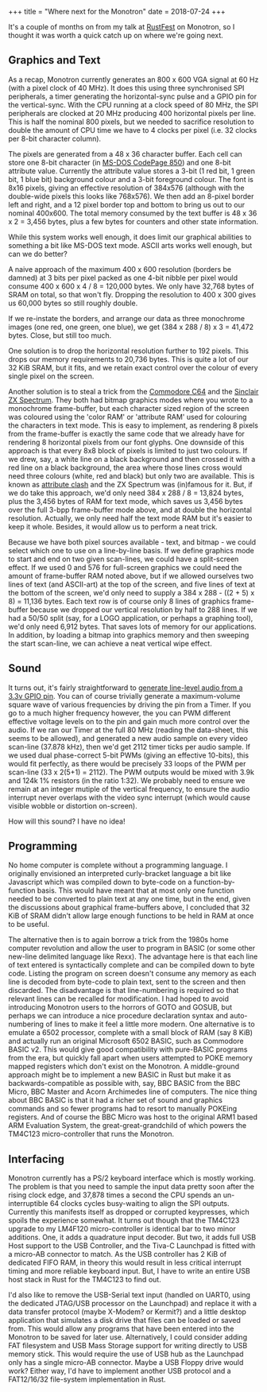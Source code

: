 +++
title = "Where next for the Monotron"
date = 2018-07-24
+++

It's a couple of months on from my talk at [RustFest](https://www.youtube.com/watch?v=pTEYqpcQ6lg) on Monotron, so I thought it was worth a quick catch up on where we're going next.

## Graphics and Text

As a recap, Monotron currently generates an 800 x 600 VGA signal at 60 Hz (with a pixel clock of 40 MHz). It does this using three synchronised SPI peripherals, a timer generating the horizontal-sync pulse and a GPIO pin for the vertical-sync. With the CPU running at a clock speed of 80 MHz, the SPI peripherals are clocked at 20 MHz producing 400 horizontal pixels per line. This is half the nominal 800 pixels, but we needed to sacrifice resolution to double the amount of CPU time we have to 4 clocks per pixel (i.e. 32 clocks per 8-bit character column).

The pixels are generated from a 48 x 36 character buffer. Each cell can store one 8-bit character (in [MS-DOS CodePage 850](https://en.wikipedia.org/wiki/Code_page_850)) and one 8-bit attribute value. Currently the attribute value stores a 3-bit (1 red bit, 1 green bit, 1 blue bit) background colour and a 3-bit foreground colour. The font is 8x16 pixels, giving an effective resolution of 384x576 (although with the double-wide pixels this looks like 768x576). We then add an 8-pixel border left and right, and a 12 pixel border top and bottom to bring us out to our nominal 400x600. The total memory consumed by the text buffer is 48 x 36 x 2 = 3,456 bytes, plus a few bytes for counters and other state information.

While this system works well enough, it does limit our graphical abilities to something a bit like MS-DOS text mode. ASCII arts works well enough, but can we do better?

A naive approach of the maximum 400 x 600 resolution (borders be damned) at 3 bits per pixel packed as one 4-bit nibble per pixel would consume 400 x 600 x 4 / 8 = 120,000 bytes. We only have 32,768 bytes of SRAM on total, so that won't fly. Dropping the resolution to 400 x 300 gives us 60,000 bytes so still roughly double.

If we re-instate the borders, and arrange our data as three monochrome images (one red, one green, one blue), we get (384 x 288 / 8) x 3 = 41,472 bytes. Close, but still too much.

One solution is to drop the horizontal resolution further to 192 pixels. This drops our memory requirements to 20,736 bytes. This is quite a lot of our 32 KiB SRAM, but it fits, and we retain exact control over the colour of every single pixel on the screen.

Another solution is to steal a trick from the [Commodore C64](https://www.c64-wiki.com/wiki/Standard_Bitmap_Mode) and the [Sinclair ZX Spectrum](https://en.wikipedia.org/wiki/ZX_Spectrum_graphic_modes#Standard_mode). They both had bitmap graphics modes where you wrote to a monochrome frame-buffer, but each character sized region of the screen was coloured using the 'color RAM' or 'attribute RAM' used for colouring the characters in text mode. This is easy to implement, as rendering 8 pixels from the frame-buffer is exactly the same code that we already have for rendering 8 horizontal pixels from our font glyphs. One downside of this approach is that every 8x8 block of pixels is limited to just two colours. If we drew, say, a white line on a black background and then crossed it with a red line on a black background, the area where those lines cross would need three colours (white, red and black) but only two are available. This is known as [attribute clash](https://en.wikipedia.org/wiki/Attribute_clash) and the ZX Spectrum was (in)famous for it. But, if we do take this approach, we'd only need 384 x 288 / 8 = 13,824 bytes, plus the 3,456 bytes of RAM for text mode, which saves us 3,456 bytes over the full 3-bpp frame-buffer mode above, and at double the horizontal resolution.  Actually, we only need half the text mode RAM but it's easier to keep it whole. Besides, it would allow us to perform a neat trick.

Because we have both pixel sources available - text, and bitmap - we could select which one to use on a line-by-line basis. If we define graphics mode to start and end on two given scan-lines, we could have a split-screen effect. If we used 0 and 576 for full-screen graphics we could need the amount of frame-buffer RAM noted above, but if we allowed ourselves two lines of text (and ASCII-art) at the top of the screen, and five lines of text at the bottom of the screen, we'd only need to supply a 384 x 288 - ((2 + 5) x 8) = 11,136 bytes. Each text row is of course only 8 lines of graphics frame-buffer because we dropped our vertical resolution by half to 288 lines. If we had a 50/50 split (say, for a LOGO application, or perhaps a graphing tool), we'd only need 6,912 bytes. That saves lots of memory for our applications. In addition, by loading a bitmap into graphics memory and then sweeping the start scan-line, we can achieve a neat vertical wipe effect.

## Sound

It turns out, it's fairly straightforward to [generate line-level audio from a 3.3v GPIO pin](https://learn.adafruit.com/adding-basic-audio-ouput-to-raspberry-pi-zero?view=all). You can of course trivially generate a maximum-volume square wave of various frequencies by driving the pin from a Timer. If you go to a much higher frequency however, the you can PWM different effective voltage levels on to the pin and gain much more control over the audio. If we ran our Timer at the full 80 MHz (reading the data-sheet, this seems to be allowed), and generated a new audio sample on every video scan-line (37.878 kHz), then we'd get 2112 timer ticks per audio sample. If we used dual phase-correct 5-bit PWMs (giving an effective 10-bits), this would fit perfectly, as there would be precisely 33 loops of the PWM per scan-line (33 x 2(5+1) = 2112). The PWM outputs would be mixed with 3.9k and 124k 1% resistors (in the ratio 1:32). We probably need to ensure we remain at an integer mutiple of the vertical frequency, to ensure the audio interrupt never overlaps with the video sync interrupt (which would cause visible wobble or distortion on-screen).

How will this sound? I have no idea!

## Programming

No home computer is complete without a programming language. I originally envisioned an interpreted curly-bracket language a bit like Javascript which was compiled down to byte-code on a function-by-function basis. This would have meant that at most only one function needed to be converted to plain text at any one time, but in the end, given the discussions about graphical frame-buffers above, I concluded that 32 KiB of SRAM didn't allow large enough functions to be held in RAM at once to be useful.

The alternative then is to again borrow a trick from the 1980s home computer revolution and allow the user to program in BASIC (or some other new-line delimited language like Rexx). The advantage here is that each line of text entered is syntactically complete and can be compiled down to byte code. Listing the program on screen doesn't consume any memory as each line is decoded from byte-code to plain text, sent to the screen and then discarded. The disadvantage is that line-numbering is required so that relevant lines can be recalled for modification. I had hoped to avoid introducing Monotron users to the horrors of GOTO and GOSUB, but perhaps we can introduce a nice procedure declaration syntax and auto-numbering of lines to make it feel a little more modern. One alternative is to emulate a 6502 processor, complete with a small block of RAM (say 8 KiB) and actually run an original Microsoft 6502 BASIC, such as Commodore BASIC v2. This would give good compatibility with pure-BASIC programs from the era, but quickly fall apart when users attempted to POKE memory mapped registers which don't exist on the Monotron. A middle-ground approach might be to implement a new BASIC in Rust but make it as backwards-compatible as possible with, say, BBC BASIC from the BBC Micro, BBC Master and Acorn Archimedes line of computers. The nice thing about BBC BASIC is that it had a richer set of sound and graphics commands and so fewer programs had to resort to manually POKEing registers. And of course the BBC Micro was host to the original ARM1 based ARM Evaluation System, the great-great-grandchild of which powers the TM4C123 micro-controller that runs the Monotron.

## Interfacing

Monotron currently has a PS/2 keyboard interface which is mostly working. The problem is that you need to sample the input data pretty soon after the rising clock edge, and 37,878 times a second the CPU spends an un-interruptible 64 clocks cycles busy-waiting to align the SPI outputs. Currently this manifests itself as dropped or corrupted keypresses, which spoils the experience somewhat. It turns out though that the TM4C123 upgrade to my LM4F120 micro-controller is identical bar to two minor additions. One, it adds a quadrature input decoder. But two, it adds full USB Host support to the USB Controller, and the Tiva-C Launchpad is fitted with a micro-AB connector to match. As the USB controller has 2 KiB of dedicated FIFO RAM, in theory this would result in less critical interrupt timing and more reliable keyboard input. But, I have to write an entire USB host stack in Rust for the TM4C123 to find out.

I'd also like to remove the USB-Serial text input (handled on UART0, using the dedicated JTAG/USB processor on the Launchpad) and replace it with a data transfer protocol (maybe X-Modem? or Kermit?) and a little desktop application that simulates a disk drive that files can be loaded or saved from. This would allow any programs that have been entered into the Monotron to be saved for later use. Alternatively, I could consider adding FAT filesystem and USB Mass Storage support for writing directly to USB memory stick. This would require the use of USB hub as the Launchpad only has a single micro-AB connector. Maybe a USB Floppy drive would work? Either way, I'd have to implement another USB protocol and a FAT12/16/32 file-system implementation in Rust.
